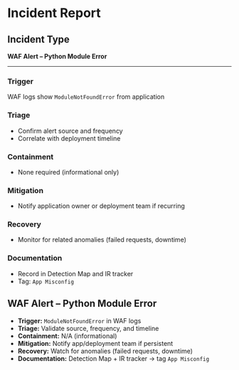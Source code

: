 # Incident Report

## Incident Type
**WAF Alert – Python Module Error**

---

### Trigger
WAF logs show `ModuleNotFoundError` from application

### Triage
- Confirm alert source and frequency  
- Correlate with deployment timeline

### Containment
- None required (informational only)

### Mitigation
- Notify application owner or deployment team if recurring

### Recovery
- Monitor for related anomalies (failed requests, downtime)

### Documentation
- Record in Detection Map and IR tracker  
- Tag: `App Misconfig`




## WAF Alert – Python Module Error

- **Trigger:** `ModuleNotFoundError` in WAF logs  
- **Triage:** Validate source, frequency, and timeline  
- **Containment:** N/A (informational)  
- **Mitigation:** Notify app/deployment team if persistent  
- **Recovery:** Watch for anomalies (failed requests, downtime)  
- **Documentation:** Detection Map + IR tracker → tag `App Misconfig`
